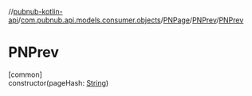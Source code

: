 //[pubnub-kotlin-api](../../../../index.md)/[com.pubnub.api.models.consumer.objects](../../index.md)/[PNPage](../index.md)/[PNPrev](index.md)/[PNPrev](-p-n-prev.md)

# PNPrev

[common]\
constructor(pageHash: [String](https://kotlinlang.org/api/latest/jvm/stdlib/kotlin/-string/index.html))
